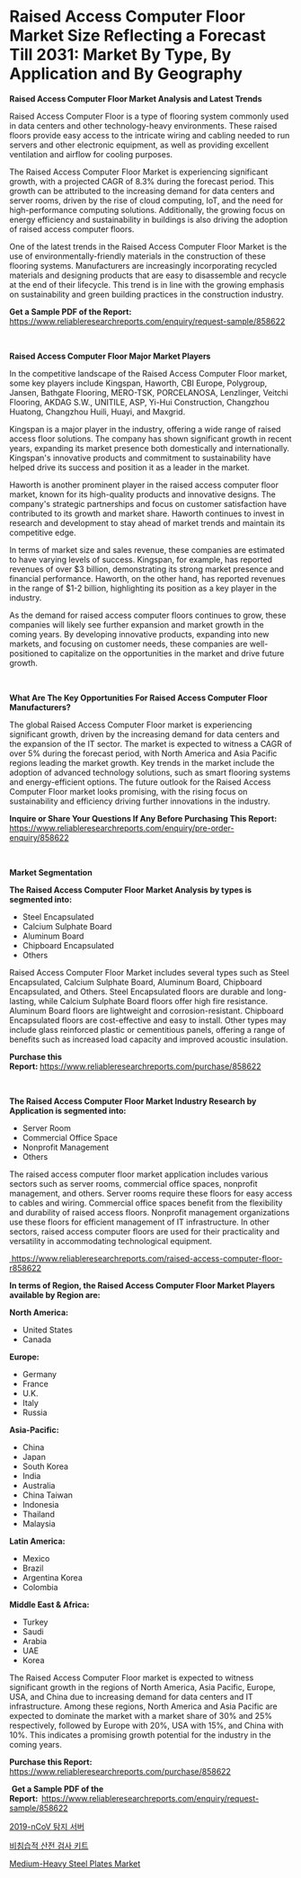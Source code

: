 <p><h1>Raised Access Computer Floor Market Size Reflecting a Forecast Till 2031: Market By Type, By Application and By Geography</h1></p><p><strong>Raised Access Computer Floor Market Analysis and Latest Trends</strong></p>
<p><p>Raised Access Computer Floor is a type of flooring system commonly used in data centers and other technology-heavy environments. These raised floors provide easy access to the intricate wiring and cabling needed to run servers and other electronic equipment, as well as providing excellent ventilation and airflow for cooling purposes.</p><p>The Raised Access Computer Floor Market is experiencing significant growth, with a projected CAGR of 8.3% during the forecast period. This growth can be attributed to the increasing demand for data centers and server rooms, driven by the rise of cloud computing, IoT, and the need for high-performance computing solutions. Additionally, the growing focus on energy efficiency and sustainability in buildings is also driving the adoption of raised access computer floors.</p><p>One of the latest trends in the Raised Access Computer Floor Market is the use of environmentally-friendly materials in the construction of these flooring systems. Manufacturers are increasingly incorporating recycled materials and designing products that are easy to disassemble and recycle at the end of their lifecycle. This trend is in line with the growing emphasis on sustainability and green building practices in the construction industry.</p></p>
<p><strong>Get a Sample PDF of the Report:&nbsp;</strong> <a href="https://www.reliableresearchreports.com/enquiry/request-sample/858622">https://www.reliableresearchreports.com/enquiry/request-sample/858622</a></p>
<p>&nbsp;</p>
<p><strong>Raised Access Computer Floor Major Market Players</strong></p>
<p><p>In the competitive landscape of the Raised Access Computer Floor market, some key players include Kingspan, Haworth, CBI Europe, Polygroup, Jansen, Bathgate Flooring, MERO-TSK, PORCELANOSA, Lenzlinger, Veitchi Flooring, AKDAG S.W., UNITILE, ASP, Yi-Hui Construction, Changzhou Huatong, Changzhou Huili, Huayi, and Maxgrid.</p><p>Kingspan is a major player in the industry, offering a wide range of raised access floor solutions. The company has shown significant growth in recent years, expanding its market presence both domestically and internationally. Kingspan's innovative products and commitment to sustainability have helped drive its success and position it as a leader in the market. </p><p>Haworth is another prominent player in the raised access computer floor market, known for its high-quality products and innovative designs. The company's strategic partnerships and focus on customer satisfaction have contributed to its growth and market share. Haworth continues to invest in research and development to stay ahead of market trends and maintain its competitive edge.</p><p>In terms of market size and sales revenue, these companies are estimated to have varying levels of success. Kingspan, for example, has reported revenues of over $3 billion, demonstrating its strong market presence and financial performance. Haworth, on the other hand, has reported revenues in the range of $1-2 billion, highlighting its position as a key player in the industry.</p><p>As the demand for raised access computer floors continues to grow, these companies will likely see further expansion and market growth in the coming years. By developing innovative products, expanding into new markets, and focusing on customer needs, these companies are well-positioned to capitalize on the opportunities in the market and drive future growth.</p></p>
<p>&nbsp;</p>
<p><strong>What Are The Key Opportunities For Raised Access Computer Floor Manufacturers?</strong></p>
<p><p>The global Raised Access Computer Floor market is experiencing significant growth, driven by the increasing demand for data centers and the expansion of the IT sector. The market is expected to witness a CAGR of over 5% during the forecast period, with North America and Asia Pacific regions leading the market growth. Key trends in the market include the adoption of advanced technology solutions, such as smart flooring systems and energy-efficient options. The future outlook for the Raised Access Computer Floor market looks promising, with the rising focus on sustainability and efficiency driving further innovations in the industry.</p></p>
<p><strong>Inquire or Share Your Questions If Any Before Purchasing This Report:</strong> <a href="https://www.reliableresearchreports.com/enquiry/pre-order-enquiry/858622">https://www.reliableresearchreports.com/enquiry/pre-order-enquiry/858622</a></p>
<p>&nbsp;</p>
<p><strong>Market Segmentation</strong></p>
<p><strong>The Raised Access Computer Floor Market Analysis by types is segmented into:</strong></p>
<p><ul><li>Steel Encapsulated</li><li>Calcium Sulphate Board</li><li>Aluminum Board</li><li>Chipboard Encapsulated</li><li>Others</li></ul></p>
<p><p>Raised Access Computer Floor Market includes several types such as Steel Encapsulated, Calcium Sulphate Board, Aluminum Board, Chipboard Encapsulated, and Others. Steel Encapsulated floors are durable and long-lasting, while Calcium Sulphate Board floors offer high fire resistance. Aluminum Board floors are lightweight and corrosion-resistant. Chipboard Encapsulated floors are cost-effective and easy to install. Other types may include glass reinforced plastic or cementitious panels, offering a range of benefits such as increased load capacity and improved acoustic insulation.</p></p>
<p><strong>Purchase this Report:&nbsp;</strong><a href="https://www.reliableresearchreports.com/purchase/858622">https://www.reliableresearchreports.com/purchase/858622</a></p>
<p>&nbsp;</p>
<p><strong>The Raised Access Computer Floor Market Industry Research by Application is segmented into:</strong></p>
<p><ul><li>Server Room</li><li>Commercial Office Space</li><li>Nonprofit Management</li><li>Others</li></ul></p>
<p><p>The raised access computer floor market application includes various sectors such as server rooms, commercial office spaces, nonprofit management, and others. Server rooms require these floors for easy access to cables and wiring. Commercial office spaces benefit from the flexibility and durability of raised access floors. Nonprofit management organizations use these floors for efficient management of IT infrastructure. In other sectors, raised access computer floors are used for their practicality and versatility in accommodating technological equipment.</p></p>
<p><a href="https://www.reliableresearchreports.com/raised-access-computer-floor-r858622">&nbsp;https://www.reliableresearchreports.com/raised-access-computer-floor-r858622</a></p>
<p><strong>In terms of Region, the Raised Access Computer Floor Market Players available by Region are:</strong></p>
<p>
    <p> <strong> North America: </strong>
        <ul>
            <li>United States</li>
            <li>Canada</li>
        </ul>
        </p> 
    <p> <strong> Europe: </strong>
        <ul>
            <li>Germany</li>
            <li>France</li>
            <li>U.K.</li>
            <li>Italy</li>
            <li>Russia</li>
        </ul>
        </p> 
    <p> <strong> Asia-Pacific: </strong>
        <ul>
            <li>China</li>
            <li>Japan</li>
            <li>South Korea</li>
            <li>India</li>
            <li>Australia</li>
            <li>China Taiwan</li>
            <li>Indonesia</li>
            <li>Thailand</li>
            <li>Malaysia</li>
        </ul>
        </p> 
    <p> <strong> Latin America: </strong>
        <ul>
            <li>Mexico</li>
            <li>Brazil</li>
            <li>Argentina Korea</li>
            <li>Colombia</li>
        </ul>
        </p> 
    <p> <strong> Middle East & Africa: </strong>
        <ul>
            <li>Turkey</li>
            <li>Saudi</li>
            <li>Arabia</li>
            <li>UAE</li>
            <li>Korea</li>
        </ul>
    </p>
    </p>
<p><p>The Raised Access Computer Floor market is expected to witness significant growth in the regions of North America, Asia Pacific, Europe, USA, and China due to increasing demand for data centers and IT infrastructure. Among these regions, North America and Asia Pacific are expected to dominate the market with a market share of 30% and 25% respectively, followed by Europe with 20%, USA with 15%, and China with 10%. This indicates a promising growth potential for the industry in the coming years.</p></p>
<p><strong>Purchase this Report: </strong><a href="https://www.reliableresearchreports.com/purchase/858622">https://www.reliableresearchreports.com/purchase/858622</a></p>
<p>&nbsp;<strong>Get a Sample PDF of the Report:&nbsp;&nbsp;</strong><a href="https://www.reliableresearchreports.com/enquiry/request-sample/858622">https://www.reliableresearchreports.com/enquiry/request-sample/858622</a></p>
<p><strong></strong></p>
<p><p><a href="https://github.com/GabrielBlanda5656/Market-Research-Report-List-2/blob/main/1032588147009.md">2019-nCoV 탐지 서버</a></p><p><a href="https://github.com/rick7624/Market-Research-Report-List-1/blob/main/5213653147010.md">비침습적 산전 검사 키트</a></p><p><a href="https://github.com/mhrnetwork1/Market-Research-Report-List-1/blob/main/medium-heavy-steel-plates-market.md">Medium-Heavy Steel Plates Market</a></p></p>
